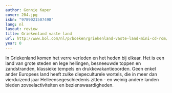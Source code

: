 ```yaml
---
author: Gonnie Kaper
cover: 204.jpg
isbn: "9789021507498"
lang: nl
layout: review
title: Griekenland vaste land
url: http://www.bol.com/nl/p/boeken/griekenland-vaste-land-mini-cd-rom/1001004002002419/index.html
year: 0
---
```


In Griekenland komen het verre verleden en het heden bij elkaar. Het is een land van grote steden en lege hellingen, besneeuwde toppen en zandstranden, klassieke tempels en drukkevakantieoorden. Geen enkel ander Europees land heeft zulke diepeculturele wortels, die in meer dan vierduizend jaar Helleensegeschiedenis zitten - en weinig andere landen bieden zoveelactiviteiten en bezienswaardigheden.
